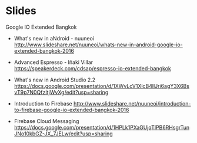 # Slides
Google IO Extended Bangkok

* What's new in aNdroid - nuuneoi
  http://www.slideshare.net/nuuneoi/whats-new-in-android-google-io-extended-bangkok-2016

* Advanced Espresso - Iñaki Villar
  https://speakerdeck.com/cdsap/espresso-io-extended-bangkok

* What's new in Android Studio 2.2
  https://docs.google.com/presentation/d/1XWvLcV1XlcB4llJri6agY3X6BsvT9p7N0QfzItjWvXg/edit?usp=sharing

* Introduction to Firebase
  http://www.slideshare.net/nuuneoi/introduction-to-firebase-google-io-extended-bangkok-2016

* Firebase Cloud Messaging
  https://docs.google.com/presentation/d/1HPLk1PXaGUjqTlPB6RHsgrTunJNo10kbGZ-JX_7JELw/edit?usp=sharing

